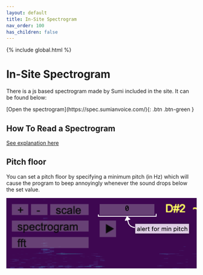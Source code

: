 ```yaml
---
layout: default
title: In-Site Spectrogram
nav_order: 100
has_children: false
---
```

{% include global.html %}
# In-Site Spectrogram
There is a js based spectrogram made by Sumi included in the site. It can be found below:

<span class="fs-8">
[Open the spectrogram](https://spec.sumianvoice.com/){: .btn .btn-green }
</span>

## How To Read a Spectrogram
[See explanation here](https://wiki.sumianvoice.com/wiki/pages/other-resources/spectrograms.html)


## Pitch floor
You can set a pitch floor by specifying a minimum pitch (in Hz) which will cause the program to beep annoyingly whenever the sound drops below the set value.

![Pitch Floor Setting](/img/pitch_floor.png)
